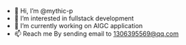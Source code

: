 - 👋 Hi, I’m @mythic-p
- 👀 I’m interested in fullstack development
- 🌱 I’m currently working on AIGC application
- 📫 Reach me By sending email to 1306395569@qq.com

<!---
mythic-p/mythic-p is a ✨ special ✨ repository because its `README.md` (this file) appears on your GitHub profile.
You can click the Preview link to take a look at your changes.
--->
